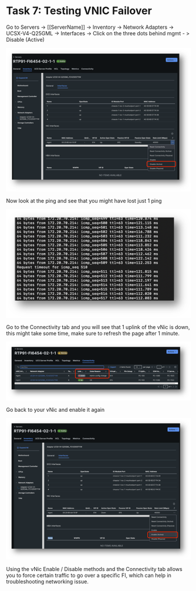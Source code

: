 # Task 7: Testing VNIC Failover

Go to Servers -> [[ServerName]] -> Inventory -> Network Adapters ->  UCSX-V4-Q25GML -> 
Interfaces -> Click on the three dots behind mgmt - > Disable (Active)

![Test vNIC Failover 1](./Testvnicfailover1.png "Test vNIC Failover 1")

Now look at the ping and see that you might have lost just 1 ping

![Test vNIC Failover 2](./Testvnicfailover2.png "Test vNIC Failover 2")

Go to the Connectivity tab and you will see that 1 uplink of the vNic is down, this might take some time, make sure to refresh the page after 1 minute.

![Test vNIC Failover 3](./Testvnicfailover3.png "Test vNIC Failover 3")

Go back to your vNic and enable it again

![Test vNIC Failover 4](./Testvnicfailover4.png "Test vNIC Failover 4")

Using the vNic Enable / Disable methods and the Connectivity tab allows you to force certain traffic to go over a specific FI, which can help in troubleshooting networking issue.
